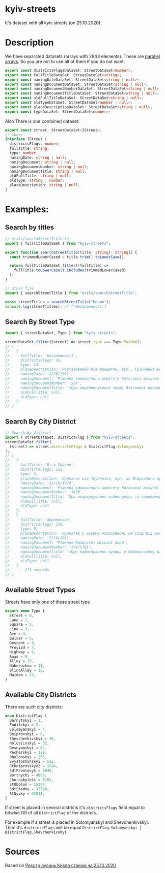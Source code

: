 # kyiv-streets

It's dataset with all kyiv streets (on 25.10.2020).

# Description

We have separated datasets (arrays with 2843 elements). These are [parallel arrays](https://en.wikipedia.org/wiki/Parallel_array). So you are not to use all of them if you do not want.

```typescript
export const districtsFlagsDataSet: StreetDataSet<number>;
export const fullTitleDataSet: StreetDataSet<string>;
export const namingDateDataSet: StreetDataSet<string | null>;
export const namingDocumentDataSet: StreetDataSet<string | null>;
export const namingDocumentNumberDataSet: StreetDataSet<string | null>;
export const namingDocumentTitleDataSet: StreetDataSet<string | null>;
export const oldFullTitleDataSet: StreetDataSet<string | null>;
export const oldTypeDataSet: StreetDataSet<number | null>;
export const placeDescriptionDataSet: StreetDataSet<string | null>;
export const typeDataSet: StreetDataSet<number>;
```

Also There is one combined dataset:

```typescript
export const street: StreetDataSet<IStreet>;
// where
interface IStreet {
  districtsFlags: number;
  fullTitle: string;
  type: number;
  namingDate: string | null;
  namingDocument: string | null;
  namingDocumentNumber: string | null;
  namingDocumentTitle: string | null;
  oldFullTitle: string | null;
  oldType: string | number;
  placeDescription: string | null;
}
```

# Examples:

## Search by titles

```typescript
// utils/searchStreetTitle.ts
import { fullTitleDataSet } from "kyiv-streets";

export function searchStreetTitle(title: string): string[] {
  const trimmedLowerCased = title.trim().toLowerCase();

  return fullTitleDataSet.filter((fullTitle) =>
    fullTitle.toLowerCase().includes(trimmedLowerCased)
  );
}
```

```typescript
// other file
import { searchStreetTitle } from "utils/searchStreetTitle";

const streetTitles = searchStreetTitle("Незал");
console.log(streetTitles); // ['Незалежності']
```

## Search By Street Type

```typescript
import { streetDataSet, Type } from "kyiv-streets";

streetDataSet.filter((street) => street.type === Type.Maidan);
// [
//   {
//     fullTitle: 'Незалежності',
//     districtsFlags: 16,
//     type: 13,
//     placeDescription: 'Розташований між Хрещатик, вул., Грінченка Бориса, вул., Шевченка Тараса, пров., Софіївською вул., Малою Житомирською вул., Михайлівською вул., Костьольною вул., Інститутською вул., Городецького Архітектора, вул.',
//     namingDate: '8/26/1991',
//     namingDocument: 'Рішення виконавчого комітету Київської міської ради народних депутатів',
//     namingDocumentNumber: '524',
//     namingDocumentTitle: '«Про перейменування площі Жовтневої революції і станції метро „Площа Жовтневої революції“» ',
//     oldFullTitle: null,
//     oldType: null
//   }
// ]
```

## Search By City District

```typescript
// Search by district
import { streetDataSet, DistrictFlag } from "kyiv-streets";
streetDataSet.filter(
  (street) => street.districtsFlags & DistrictFlag.Solomyanskyi
);
// [
//   {
//     fullTitle: '9-го Травня',
//     districtsFlags: 512,
//     type: 0,
//     placeDescription: 'Пролягає від Трублаїні, вул. до Відрадного просп.',
//     namingDate: '12/16/1974',
//     namingDocument: 'Рішення виконавчого комітету Київської міської ради депутатів трудящих',
//     namingDocumentNumber: '1476',
//     namingDocumentTitle: 'Про впорядкування найменувань та перейменування вулиць м. Києва',
//     oldFullTitle: null,
//     oldType: null
//   },
//   {
//     fullTitle: 'Абрикосова',
//     districtsFlags: 256,
//     type: 0,
//     placeDescription: 'Пролягає у новому мікрорайоні на схід від Богатирської вул. паралельно Сетомльській вул.',
//     namingDate: '7/14/2011',
//     namingDocument: 'Рішення Київської міської ради',
//     namingDocumentNumber: '374/5761',
//     namingDocumentTitle: '«Про найменування вулиць в Оболонському районі м. Києва»',
//     oldFullTitle: null,
//     oldType: null
//   }
//   ... 273 records
// ]
```

## Available Street Types

Streets have only one of these street type

```typescript
export enum Type {
  Street = 0,
  Lane = 1,
  Square = 2,
  Line = 3,
  Ave = 4,
  Bulvar = 5,
  Descent = 6,
  Proyizd = 7,
  Highway = 8,
  Road = 9,
  Alley = 10,
  Naberezhna = 11,
  BlindAlley = 12,
  Maidan = 13,
}
```

## Available City Districts

There are such city districts:

```typescript
enum DistrictFlag {
  Darnytskyi = 1,
  Podilskyi = 2,
  Solomyanskyi = 4,
  Dniprovskyi = 8,
  Shevchenkivskyi = 16,
  Holosiivskyi = 32,
  Desnyanskyi = 64,
  Pecherskyi = 128,
  Obolonskyi = 256,
  Svyatoshynskyi = 512,
  StDniprovskyy2 = 1024,
  SdtFrontovyk = 2048,
  Bortnychi = 4096,
  Chornobylets = 8192,
  StObolon = 16384,
  SdtStadne = 32768,
  StNyvky = 65536,
}
```

If street is placed in several districts it's `districtsFlags` field equal to bitwise OR of all `DistrictFlag` of the districts.

For example if a street is placed in Solomyanskyi and Shevchenkivskyi. Than it's `districtsFlags` will be equal `DistrictFlag.Solomyanskyi | DistrictFlag.Shevchenkivskyi`

# Sources

Based on [Реєстр вулиць Києва станом на 25.10.2020](https://drive.google.com/file/d/1czIizXXNxxL2Kt3rzRdUniiNP6G3H5en/view)

